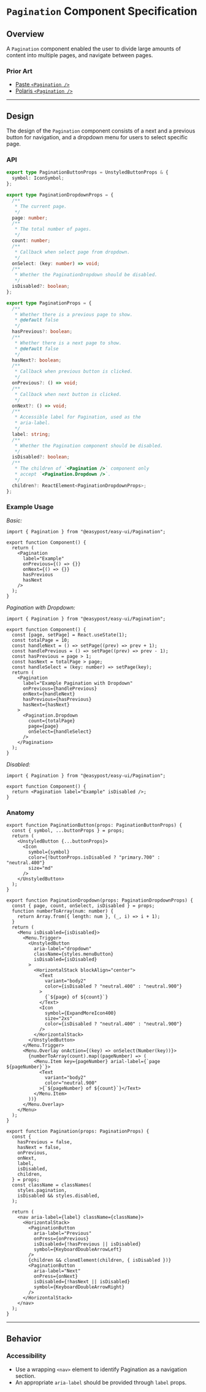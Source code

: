 # `Pagination` Component Specification

## Overview

A `Pagination` component enabled the user to divide large amounts of content into multiple pages, and navigate between pages.

### Prior Art

- [Paste `<Pagination />`](https://paste.twilio.design/components/pagination)
- [Polaris `<Pagination />`](https://polaris.shopify.com/components/navigation/pagination)

---

## Design

The design of the `Pagination` component consists of a next and a previous button for navigation, and a dropdown menu for users to select specific page.

### API

```ts
export type PaginationButtonProps = UnstyledButtonProps & {
  symbol: IconSymbol;
};

export type PaginationDropdownProps = {
  /**
   * The current page.
   */
  page: number;
  /**
   * The total number of pages.
   */
  count: number;
  /**
   * Callback when select page from dropdown.
   */
  onSelect: (key: number) => void;
  /**
   * Whether the PaginationDropdown should be disabled.
   */
  isDisabled?: boolean;
};

export type PaginationProps = {
  /**
   * Whether there is a previous page to show.
   * @default false
   */
  hasPrevious?: boolean;
  /**
   * Whether there is a next page to show.
   * @default false
   */
  hasNext?: boolean;
  /**
   * Callback when previous button is clicked.
   */
  onPrevious?: () => void;
  /**
   * Callback when next button is clicked.
   */
  onNext?: () => void;
  /**
   * Accessible label for Pagination, used as the
   * aria-label.
   */
  label: string;
  /**
   * Whether the Pagination component should be disabled.
   */
  isDisabled?: boolean;
  /**
   * The children of `<Pagination />` component only
   * accept `<Pagination.Dropdown />`.
   */
  children?: ReactElement<PaginationDropdownProps>;
};
```

### Example Usage

_Basic:_

```tsx
import { Pagination } from "@easypost/easy-ui/Pagination";

export function Component() {
  return (
    <Pagination
      label="Example"
      onPrevious={() => {}}
      onNext={() => {}}
      hasPrevious
      hasNext
    />
  );
}
```

_Pagination with Dropdown:_

```tsx
import { Pagination } from "@easypost/easy-ui/Pagination";

export function Component() {
  const [page, setPage] = React.useState(1);
  const totalPage = 10;
  const handleNext = () => setPage((prev) => prev + 1);
  const handlePrevious = () => setPage((prev) => prev - 1);
  const hasPrevious = page > 1;
  const hasNext = totalPage > page;
  const handleSelect = (key: number) => setPage(key);
  return (
    <Pagination
      label="Example Pagination with Dropdown"
      onPrevious={handlePrevious}
      onNext={handleNext}
      hasPrevious={hasPrevious}
      hasNext={hasNext}
    >
      <Pagination.Dropdown
        count={totalPage}
        page={page}
        onSelect={handleSelect}
      />
    </Pagination>
  );
}
```

_Disabled:_

```tsx
import { Pagination } from "@easypost/easy-ui/Pagination";

export function Component() {
  return <Pagination label="Example" isDisabled />;
}
```

### Anatomy

```tsx
export function PaginationButton(props: PaginationButtonProps) {
  const { symbol, ...buttonProps } = props;
  return (
    <UnstyledButton {...buttonProps}>
      <Icon
        symbol={symbol}
        color={!buttonProps.isDisabled ? "primary.700" : "neutral.400"}
        size="md"
      />
    </UnstyledButton>
  );
}

export function PaginationDropdown(props: PaginationDropdownProps) {
  const { page, count, onSelect, isDisabled } = props;
  function numberToArray(num: number) {
    return Array.from({ length: num }, (_, i) => i + 1);
  }
  return (
    <Menu isDisabled={isDisabled}>
      <Menu.Trigger>
        <UnstyledButton
          aria-label="dropdown"
          className={styles.menuButton}
          isDisabled={isDisabled}
        >
          <HorizontalStack blockAlign="center">
            <Text
              variant="body2"
              color={isDisabled ? "neutral.400" : "neutral.900"}
            >
              {`${page} of ${count}`}
            </Text>
            <Icon
              symbol={ExpandMoreIcon400}
              size="2xs"
              color={isDisabled ? "neutral.400" : "neutral.900"}
            />
          </HorizontalStack>
        </UnstyledButton>
      </Menu.Trigger>
      <Menu.Overlay onAction={(key) => onSelect(Number(key))}>
        {numberToArray(count).map((pageNumber) => (
          <Menu.Item key={pageNumber} arial-label={`page ${pageNumber}`}>
            <Text
              variant="body2"
              color="neutral.900"
            >{`${pageNumber} of ${count}`}</Text>
          </Menu.Item>
        ))}
      </Menu.Overlay>
    </Menu>
  );
}

export function Pagination(props: PaginationProps) {
  const {
    hasPrevious = false,
    hasNext = false,
    onPrevious,
    onNext,
    label,
    isDisabled,
    children,
  } = props;
  const className = classNames(
    styles.pagination,
    isDisabled && styles.disabled,
  );

  return (
    <nav aria-label={label} className={className}>
      <HorizontalStack>
        <PaginationButton
          aria-label="Previous"
          onPress={onPrevious}
          isDisabled={!hasPrevious || isDisabled}
          symbol={KeyboardDoubleArrowLeft}
        />
        {children && cloneElement(children, { isDisabled })}
        <PaginationButton
          aria-label="Next"
          onPress={onNext}
          isDisabled={!hasNext || isDisabled}
          symbol={KeyboardDoubleArrowRight}
        />
      </HorizontalStack>
    </nav>
  );
}
```

---

## Behavior

### Accessibility

- Use a wrapping `<nav>` element to identify Pagination as a navigation section.
- An appropriate `aria-label` should be provided through `label` props.
